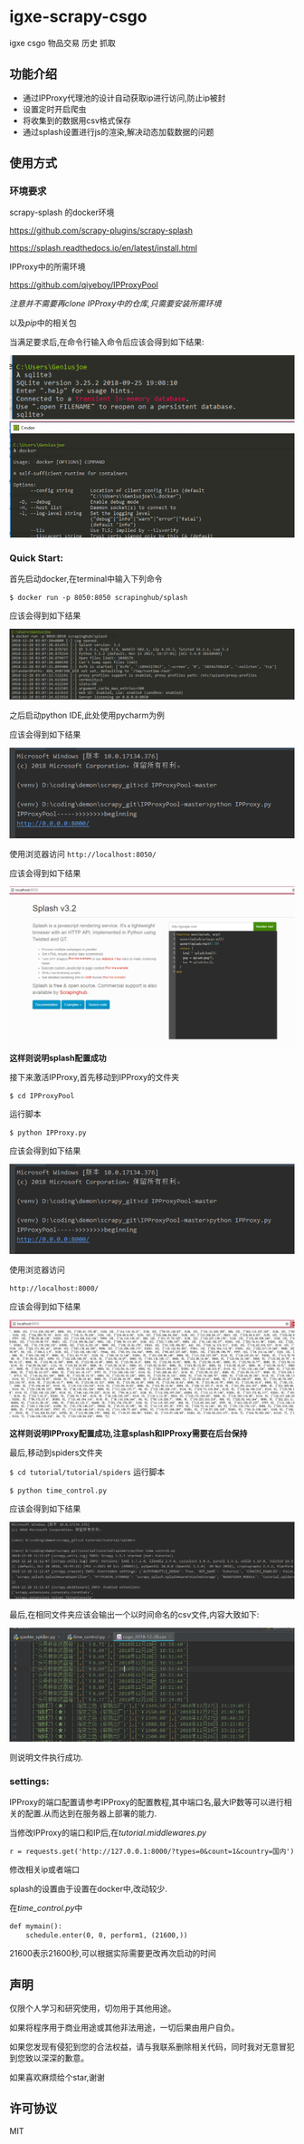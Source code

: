 # igxe-scrapy-csgo
igxe csgo 物品交易 历史 抓取

## 功能介绍
- 通过IPProxy代理池的设计自动获取ip进行访问,防止ip被封
- 设置定时开启爬虫
- 将收集到的数据用csv格式保存
- 通过splash设置进行js的渲染,解决动态加载数据的问题

## 使用方式
### 环境要求
scrapy-splash 的docker环境

https://github.com/scrapy-plugins/scrapy-splash

https://splash.readthedocs.io/en/latest/install.html

IPProxy中的所需环境

https://github.com/qiyeboy/IPProxyPool

*注意并不需要再clone IPProxy中的仓库,只需要安装所需环境*

以及*pip*中的相关包

当满足要求后,在命令行输入命令后应该会得到如下结果:

![success_flag](https://github.com/geniusjoe/igxe-scrapy-csgo/blob/dev/pictures/sqlite3.png)
![success_flag](https://github.com/geniusjoe/igxe-scrapy-csgo/blob/dev/pictures/docker.png)

### Quick Start:

首先启动docker,在terminal中输入下列命令

`$ docker run -p 8050:8050 scrapinghub/splash`

应该会得到如下结果

![success_flag](https://github.com/geniusjoe/igxe-scrapy-csgo/blob/dev/pictures/splash.png)

之后启动python IDE,此处使用pycharm为例

应该会得到如下结果

![success_flag](https://github.com/geniusjoe/igxe-scrapy-csgo/blob/dev/pictures/IPProxy.png)

使用浏览器访问
` http://localhost:8050/ `

应该会得到如下结果

![success_flag](https://github.com/geniusjoe/igxe-scrapy-csgo/blob/dev/pictures/8050%20splash.png)
**这样则说明splash配置成功**

接下来激活IPProxy,首先移动到IPProxy的文件夹

`$ cd IPProxyPool`

运行脚本

`$ python IPProxy.py`

应该会得到如下结果

![success_flag](https://github.com/geniusjoe/igxe-scrapy-csgo/blob/dev/pictures/IPProxy.png)

使用浏览器访问

` http://localhost:8000/ `

应该会得到如下结果

![success_flag](https://github.com/geniusjoe/igxe-scrapy-csgo/blob/dev/pictures/8000%20IPProxy.png)

**这样则说明IPProxy配置成功,注意splash和IPProxy需要在后台保持**

最后,移动到spiders文件夹

`$ cd tutorial/tutorial/spiders`
运行脚本

`$ python time_control.py`

应该会得到如下结果

![success_flag](https://github.com/geniusjoe/igxe-scrapy-csgo/blob/dev/pictures/run.png)

最后,在相同文件夹应该会输出一个以时间命名的csv文件,内容大致如下:

![success_flag](https://github.com/geniusjoe/igxe-scrapy-csgo/blob/dev/pictures/target_csv.png)

则说明文件执行成功.

### settings:

IPProxy的端口配置请参考IPProxy的配置教程,其中端口名,最大IP数等可以进行相关的配置.从而达到在服务器上部署的能力.

当修改IPProxy的端口和IP后,在*tutorial.middlewares.py*

`r = requests.get('http://127.0.0.1:8000/?types=0&count=1&country=国内')`

修改相关ip或者端口

splash的设置由于设置在docker中,改动较少.

在*time_control.py*中
```
def mymain():
    schedule.enter(0, 0, perform1, (21600,))
```
21600表示21600秒,可以根据实际需要更改再次启动的时间

## 声明
仅限个人学习和研究使用，切勿用于其他用途。

如果将程序用于商业用途或其他非法用途，一切后果由用户自负。

如果您发现有侵犯到您的合法权益，请与我联系删除相关代码，同时我对无意冒犯到您致以深深的歉意。

如果喜欢麻烦给个star,谢谢

## 许可协议
MIT
